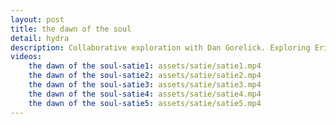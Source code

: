 ```yaml
---
layout: post
title: the dawn of the soul
detail: hydra
description: Collaborative exploration with Dan Gorelick. Exploring Eric Satie,and reinaissance art in the world of code. Collision of dual worlds.
videos:
    the dawn of the soul-satie1: assets/satie/satie1.mp4
    the dawn of the soul-satie2: assets/satie/satie2.mp4
    the dawn of the soul-satie3: assets/satie/satie3.mp4
    the dawn of the soul-satie4: assets/satie/satie4.mp4
    the dawn of the soul-satie5: assets/satie/satie5.mp4
---
```


